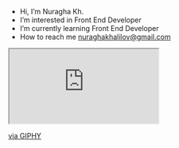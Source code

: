 - Hi, I’m Nuragha Kh.
- I’m interested in Front End Developer
- I’m currently learning Front End Developer
- How to reach me nuraghakhalilov@gmail.com
<iframe src="https://giphy.com/embed/KR5Rpkiug3t5xqQnqc"></iframe><p><a href="https://giphy.com/gifs/Siemens--siemens-digitalization-cognisphere-KR5Rpkiug3t5xqQnqc">via GIPHY</a></p>

<!---
Nuragha13/Nuragha13 is a ✨ special ✨ repository because its `README.md` (this file) appears on your GitHub profile.
You can click the Preview link to take a look at your changes.
--->
